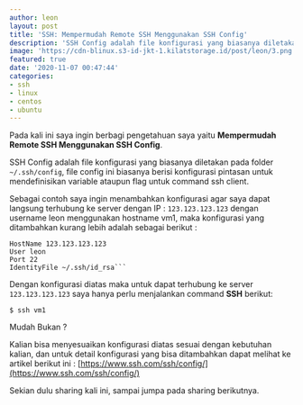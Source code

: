```yaml
---
author: leon
layout: post
title: 'SSH: Mempermudah Remote SSH Menggunakan SSH Config'
description: 'SSH Config adalah file konfigurasi yang biasanya diletakan pada folder ~/.ssh/config, file config ini biasanya berisi konfigurasi pintasan untuk mendefinisikan variable ataupun flag untuk command ssh client'
image: 'https://cdn-blinux.s3-id-jkt-1.kilatstorage.id/post/leon/3.png'
featured: true
date: '2020-11-07 00:47:44'
categories:
- ssh
- linux
- centos
- ubuntu
---
```


Pada kali ini saya ingin berbagi pengetahuan saya yaitu **Mempermudah Remote SSH Menggunakan SSH Config**.

SSH Config adalah file konfigurasi yang biasanya diletakan pada folder `~/.ssh/config`, file config ini biasanya berisi konfigurasi pintasan untuk mendefinisikan variable ataupun flag untuk command ssh client.

Sebagai contoh saya ingin menambahkan konfigurasi agar saya dapat langsung terhubung ke server dengan IP : `123.123.123.123` dengan username leon menggunakan hostname vm1, maka konfigurasi yang ditambahkan kurang lebih adalah sebagai berikut :

<!--kg-card-begin: markdown-->

    HostName 123.123.123.123
    User leon
    Port 22
    IdentityFile ~/.ssh/id_rsa```

<!--kg-card-end: markdown-->

Dengan konfigurasi diatas maka untuk dapat terhubung ke server `123.123.123.123` saya hanya perlu menjalankan command **SSH** berikut:

<!--kg-card-begin: markdown-->

`$ ssh vm1`

<!--kg-card-end: markdown-->

Mudah Bukan ?

Kalian bisa menyesuaikan konfigurasi diatas sesuai dengan kebutuhan kalian, dan untuk detail konfigurasi yang bisa ditambahkan dapat melihat ke artikel berikut ini : [https://www.ssh.com/ssh/config/](https://www.ssh.com/ssh/config/)

Sekian dulu sharing kali ini, sampai jumpa pada sharing berikutnya.

